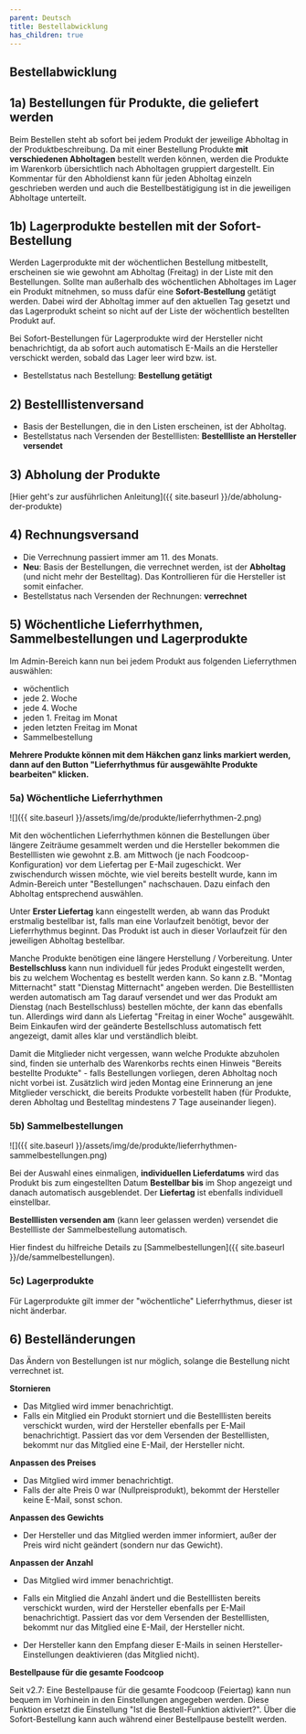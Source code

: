 ```yaml
---
parent: Deutsch
title: Bestellabwicklung
has_children: true
---
```


## Bestellabwicklung

## 1a) Bestellungen für Produkte, die geliefert werden
Beim Bestellen steht ab sofort bei jedem Produkt der jeweilige Abholtag in der Produktbeschreibung. Da mit einer Bestellung Produkte **mit verschiedenen Abholtagen** bestellt werden können, werden die Produkte im Warenkorb übersichtlich nach Abholtagen gruppiert dargestellt. Ein Kommentar für den Abholdienst kann für jeden Abholtag einzeln geschrieben werden und auch die Bestellbestätigigung ist in die jeweiligen Abholtage unterteilt.

## 1b) Lagerprodukte bestellen mit der Sofort-Bestellung
Werden Lagerprodukte mit der wöchentlichen Bestellung mitbestellt, erscheinen sie wie gewohnt am Abholtag (Freitag) in der Liste mit den Bestellungen. Sollte man außerhalb des wöchentlichen Abholtages im Lager ein Produkt mitnehmen, so muss dafür eine **Sofort-Bestellung** getätigt werden. Dabei wird der Abholtag immer auf den aktuellen Tag gesetzt und das Lagerprodukt scheint so nicht auf der Liste der wöchentlich bestellten Produkt auf.

Bei Sofort-Bestellungen für Lagerprodukte wird der Hersteller nicht benachrichtigt, da ab sofort auch automatisch E-Mails an die Hersteller verschickt werden, sobald das Lager leer wird bzw. ist.

* Bestellstatus nach Bestellung: **Bestellung getätigt** <i class="fas fa-cart-arrow-down ok"></i>

## 2) Bestelllistenversand
* Basis der Bestellungen, die in den Listen erscheinen, ist der Abholtag.
* Bestellstatus nach Versenden der Bestelllisten: **Bestellliste an Hersteller versendet** <i class="far fa-envelope ok"></i>

## 3) Abholung der Produkte
[Hier geht's zur ausführlichen Anleitung]({{ site.baseurl }}/de/abholung-der-produkte)

## 4) Rechnungsversand
* Die Verrechnung passiert immer am 11. des Monats.
* **Neu**: Basis der Bestellungen, die verrechnet werden, ist der **Abholtag** (und nicht mehr der Bestelltag). Das Kontrollieren für die Hersteller ist somit einfacher.
* Bestellstatus nach Versenden der Rechnungen: **verrechnet** <i class="fas fa-lock not-ok"></i>


## 5) Wöchentliche Lieferrhythmen, Sammelbestellungen und Lagerprodukte

Im Admin-Bereich kann nun bei jedem Produkt aus folgenden Lieferrythmen auswählen:

* wöchentlich
* jede 2. Woche
* jede 4. Woche
* jeden 1. Freitag im Monat
* jeden letzten Freitag im Monat
* Sammelbestellung

**Mehrere Produkte können mit dem Häkchen ganz links markiert werden, dann auf den Button "Lieferrhythmus für ausgewählte Produkte bearbeiten" klicken.**


### 5a) Wöchentliche Lieferrhythmen
![]({{ site.baseurl }}/assets/img/de/produkte/lieferrhythmen-2.png)

Mit den wöchentlichen Lieferrhythmen können die Bestellungen über längere Zeiträume gesammelt werden und die Hersteller bekommen die Bestelllisten wie gewohnt z.B. am Mittwoch (je nach Foodcoop-Konfiguration) vor dem Liefertag per E-Mail zugeschickt. Wer zwischendurch wissen möchte, wie viel bereits bestellt wurde, kann im Admin-Bereich unter "Bestellungen" nachschauen. Dazu einfach den Abholtag entsprechend auswählen.

Unter **Erster Liefertag** kann eingestellt werden, ab wann das Produkt erstmalig bestellbar ist, falls man eine Vorlaufzeit benötigt, bevor der Lieferrhythmus beginnt. Das Produkt ist auch in dieser Vorlaufzeit für den jeweiligen Abholtag bestellbar.

Manche Produkte benötigen eine längere Herstellung / Vorbereitung. Unter **Bestellschluss** kann nun individuell für jedes Produkt eingestellt werden, bis zu welchem Wochentag es bestellt werden kann. So kann z.B. "Montag Mitternacht" statt "Dienstag Mitternacht" angeben werden. Die Bestelllisten werden automatisch am Tag darauf versendet und wer das Produkt am Dienstag (nach Bestellschluss) bestellen möchte, der kann das ebenfalls tun. Allerdings wird dann als Liefertag "Freitag in einer Woche" ausgewählt. Beim Einkaufen wird der geänderte Bestellschluss automatisch fett angezeigt, damit alles klar und verständlich bleibt.

Damit die Mitglieder nicht vergessen, wann welche Produkte abzuholen sind, finden sie unterhalb des Warenkorbs rechts einen Hinweis "Bereits bestellte Produkte" - falls Bestellungen vorliegen, deren Abholtag noch nicht vorbei ist. Zusätzlich wird jeden Montag eine Erinnerung an jene Mitglieder verschickt, die bereits Produkte vorbestellt haben (für Produkte, deren Abholtag und Bestelltag mindestens 7 Tage auseinander liegen).


### 5b) Sammelbestellungen

![]({{ site.baseurl }}/assets/img/de/produkte/lieferrhythmen-sammelbestellungen.png)

Bei der Auswahl eines einmaligen, **individuellen Lieferdatums** wird das Produkt bis zum eingestellten Datum **Bestellbar bis** im Shop angezeigt und danach automatisch ausgeblendet. Der **Liefertag** ist ebenfalls individuell einstellbar.

**Bestelllisten versenden am** (kann leer gelassen werden) versendet die Bestellliste der Sammelbestellung automatisch.

Hier findest du hilfreiche Details zu [Sammelbestellungen]({{ site.baseurl }}/de/sammelbestellungen).


### 5c) Lagerprodukte

Für Lagerprodukte gilt immer der "wöchentliche" Lieferrhythmus, dieser ist nicht änderbar.

## 6) Bestelländerungen

Das Ändern von Bestellungen ist nur möglich, solange die Bestellung nicht verrechnet ist.

**Stornieren**
* Das Mitglied wird immer benachrichtigt.
* Falls ein Mitglied ein Produkt storniert und die Bestelllisten bereits verschickt wurden, wird der Hersteller ebenfalls per E-Mail benachrichtigt. Passiert das vor dem Versenden der Bestelllisten, bekommt nur das Mitglied eine E-Mail, der Hersteller nicht.

**Anpassen des Preises**
* Das Mitglied wird immer benachrichtigt.
* Falls der alte Preis 0 war (Nullpreisprodukt), bekommt der Hersteller keine E-Mail, sonst schon.

**Anpassen des Gewichts**
* Der Hersteller und das Mitglied werden immer informiert, außer der Preis wird nicht geändert (sondern nur das Gewicht).

**Anpassen der Anzahl**
* Das Mitglied wird immer benachrichtigt.
* Falls ein Mitglied die Anzahl ändert und die Bestelllisten bereits verschickt wurden, wird der Hersteller ebenfalls per E-Mail benachrichtigt. Passiert das vor dem Versenden der Bestelllisten, bekommt nur das Mitglied eine E-Mail, der Hersteller nicht.


* Der Hersteller kann den Empfang dieser E-Mails in seinen Hersteller-Einstellungen deaktivieren (das Mitglied nicht).


**Bestellpause für die gesamte Foodcoop**

Seit v2.7: Eine Bestellpause für die gesamte Foodcoop (Feiertag) kann nun bequem im Vorhinein in den Einstellungen angegeben werden. Diese Funktion ersetzt die Einstellung "Ist die Bestell-Funktion aktiviert?". Über die Sofort-Bestellung kann auch während einer Bestellpause bestellt werden.
